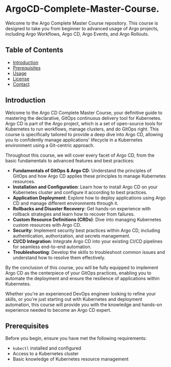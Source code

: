# ArgoCD-Complete-Master-Course.

Welcome to the Argo Complete Master Course repository. This course is designed to take you from beginner to advanced usage of Argo projects, including Argo Workflows, Argo CD, Argo Events, and Argo Rollouts.

## Table of Contents
- [Introduction](#introduction)
- [Prerequisites](#prerequisites)
- [Usage](#usage)
- [License](#license)
- [Contact](#contact)

## Introduction

Welcome to the Argo CD Complete Master Course, your definitive guide to mastering the declarative, GitOps continuous delivery tool for Kubernetes. Argo CD is part of the Argo project, which is a set of open-source tools for Kubernetes to run workflows, manage clusters, and do GitOps right. This course is specifically tailored to provide a deep dive into Argo CD, allowing you to confidently manage applications' lifecycle in a Kubernetes environment using a Git-centric approach.

Throughout this course, we will cover every facet of Argo CD, from the basic fundamentals to advanced features and best practices:

- **Fundamentals of GitOps & Argo CD**: Understand the principles of GitOps and how Argo CD applies these principles to manage Kubernetes resources.
- **Installation and Configuration**: Learn how to install Argo CD on your Kubernetes cluster and configure it according to best practices.
- **Application Deployment**: Explore how to deploy applications using Argo CD and manage different environments through it.
- **Rollbacks and Disaster Recovery**: Get hands-on experience with rollback strategies and learn how to recover from failures.
- **Custom Resource Definitions (CRDs)**: Dive into managing Kubernetes custom resources with Argo CD.
- **Security**: Implement security best practices within Argo CD, including authentication, authorization, and secrets management.
- **CI/CD Integration**: Integrate Argo CD into your existing CI/CD pipelines for seamless end-to-end automation.
- **Troubleshooting**: Develop the skills to troubleshoot common issues and understand how to resolve them effectively.

By the conclusion of this course, you will be fully equipped to implement Argo CD as the centerpiece of your GitOps practices, enabling you to automate the deployment and ensure the resilience of applications within Kubernetes.

Whether you're an experienced DevOps engineer looking to refine your skills, or you're just starting out with Kubernetes and deployment automation, this course will provide you with the knowledge and hands-on experience needed to become an Argo CD expert.


## Prerequisites

Before you begin, ensure you have met the following requirements:
- `kubectl` installed and configured
- Access to a Kubernetes cluster
- Basic knowledge of Kubernetes resource management
